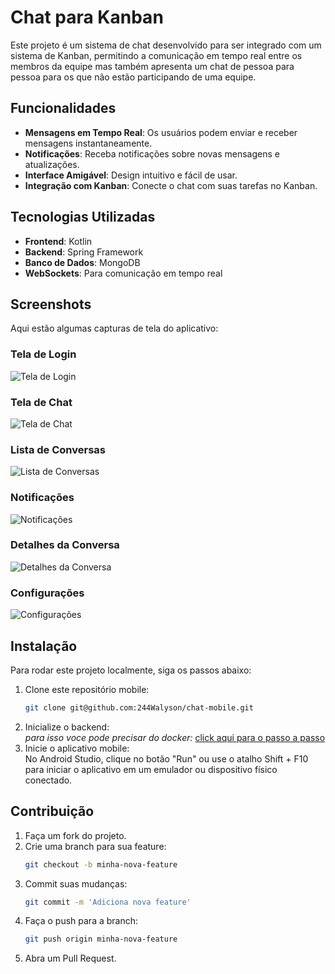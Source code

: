 # Chat para Kanban

Este projeto é um sistema de chat desenvolvido para ser integrado com um sistema de Kanban, permitindo a comunicação em tempo real entre os membros da equipe mas também apresenta um chat de pessoa para pessoa para os que não estão participando de uma equipe.

## Funcionalidades

- **Mensagens em Tempo Real**: Os usuários podem enviar e receber mensagens instantaneamente.
- **Notificações**: Receba notificações sobre novas mensagens e atualizações.
- **Interface Amigável**: Design intuitivo e fácil de usar.
- **Integração com Kanban**: Conecte o chat com suas tarefas no Kanban.

## Tecnologias Utilizadas

- **Frontend**: Kotlin
- **Backend**: Spring Framework
- **Banco de Dados**: MongoDB
- **WebSockets**: Para comunicação em tempo real

## Screenshots

Aqui estão algumas capturas de tela do aplicativo:

### Tela de Login
![Tela de Login](photos/Screenshot_20240609-164028_ChatUi.png)

### Tela de Chat
![Tela de Chat](photos/Screenshot_20240609-164238_ChatUi.png)

### Lista de Conversas
![Lista de Conversas](photos/Screenshot_20240609-164151_ChatUi.png)

### Notificações
![Notificações](photos/Screenshot_20240609-164134_ChatUi.png)

### Detalhes da Conversa
![Detalhes da Conversa](photos/Screenshot_20240609-164056_ChatUi.png)

### Configurações
![Configurações](photos/Screenshot_20240609-164124_ChatUi.png)

## Instalação

Para rodar este projeto localmente, siga os passos abaixo:

1. Clone este repositório mobile:
   ```sh
   git clone git@github.com:244Walyson/chat-mobile.git
4. Inicialize o backend:   
   *para isso voce pode precisar do docker:* [click aqui para o passo a passo](https://github.com/244Walyson/Kanban-services) 
5. Inicie o aplicativo mobile:   
    No Android Studio, clique no botão "Run" ou use o atalho Shift + F10 para iniciar o aplicativo em um emulador ou dispositivo físico conectado.



## Contribuição

1. Faça um fork do projeto.
2. Crie uma branch para sua feature:
   ```sh
   git checkout -b minha-nova-feature
3. Commit suas mudanças:
   ```sh
   git commit -m 'Adiciona nova feature'
4. Faça o push para a branch:
   ```sh
   git push origin minha-nova-feature
6. Abra um Pull Request.

